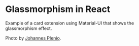 # Glassmorphism in React

Example of a card extension using Material-UI that shows the glassmorphism effect.

Photo by [Johannes Plenio](https://unsplash.com/@jplenio?utm_source=unsplash&utm_medium=referral&utm_content=creditCopyText).
